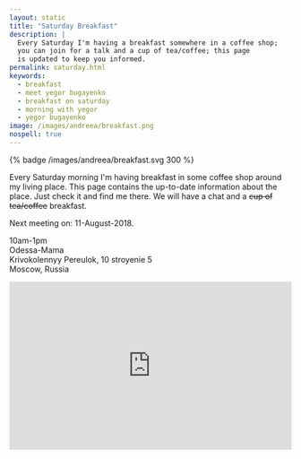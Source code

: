 ```yaml
---
layout: static
title: "Saturday Breakfast"
description: |
  Every Saturday I'm having a breakfast somewhere in a coffee shop;
  you can join for a talk and a cup of tea/coffee; this page
  is updated to keep you informed.
permalink: saturday.html
keywords:
  - breakfast
  - meet yegor bugayenko
  - breakfast on saturday
  - morning with yegor
  - yegor bugayenko
image: /images/andreea/breakfast.png
nospell: true
---
```


{% badge /images/andreea/breakfast.svg 300 %}

Every Saturday morning I'm having breakfast in some coffee shop
around my living place. This page contains the up-to-date information about
the place. Just check it and find me there. We will have a chat
and a <del>cup of tea/coffee</del> breakfast.

Next meeting on: 11-August-2018.

10am-1pm<br/>
Odessa-Mama<br/>
Krivokolennyy Pereulok, 10 stroyenie 5<br/>
Moscow, Russia

<iframe src="https://www.google.com/maps/embed?pb=!4m8!1m2!2m1!1smaps!3m4!1s0x46b54a60a6ce45bb:0x9612e9c4836a9cf0!8m2!3d55.7616719!4d37.6360843"
  style="width:100%;height:300px;border:0;max-width:100%" allowfullscreen="true"></iframe>
